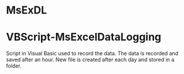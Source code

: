 # MsExDL
# VBScript-MsExcelDataLogging
Script in Visual Basic used to record the data. The data is recorded and saved after an hour. New file is created after each day and stored in a folder.
